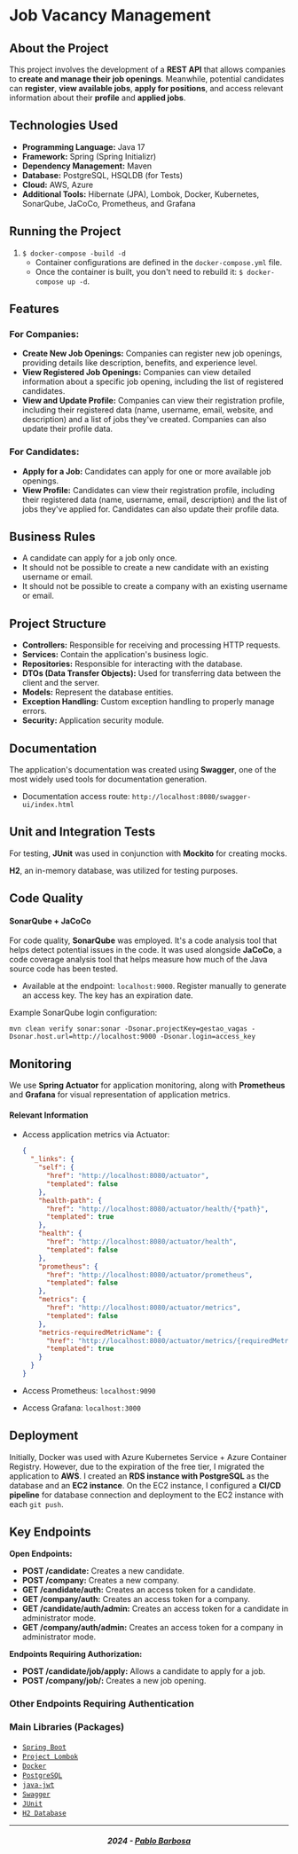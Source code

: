 # Job Vacancy Management

## About the Project

This project involves the development of a **REST API** that allows companies to **create and manage their job openings**. Meanwhile, potential candidates can **register**, **view available jobs**, **apply for positions**, and access relevant information about their **profile** and **applied jobs**.

## Technologies Used

* **Programming Language:** Java 17
* **Framework:** Spring (Spring Initializr)
* **Dependency Management:** Maven
* **Database:** PostgreSQL, HSQLDB (for Tests)
* **Cloud:** AWS, Azure
* **Additional Tools:** Hibernate (JPA), Lombok, Docker, Kubernetes, SonarQube, JaCoCo, Prometheus, and Grafana

## Running the Project

1.  `$ docker-compose -build -d`
    * Container configurations are defined in the `docker-compose.yml` file.
    * Once the container is built, you don't need to rebuild it: `$ docker-compose up -d`.

## Features

### For Companies:

* **Create New Job Openings:** Companies can register new job openings, providing details like description, benefits, and experience level.
* **View Registered Job Openings:** Companies can view detailed information about a specific job opening, including the list of registered candidates.
* **View and Update Profile:** Companies can view their registration profile, including their registered data (name, username, email, website, and description) and a list of jobs they've created. Companies can also update their profile data.

### For Candidates:

* **Apply for a Job:** Candidates can apply for one or more available job openings.
* **View Profile:** Candidates can view their registration profile, including their registered data (name, username, email, description) and the list of jobs they've applied for. Candidates can also update their profile data.

## Business Rules

* A candidate can apply for a job only once.
* It should not be possible to create a new candidate with an existing username or email.
* It should not be possible to create a company with an existing username or email.

## Project Structure

* **Controllers:** Responsible for receiving and processing HTTP requests.
* **Services:** Contain the application's business logic.
* **Repositories:** Responsible for interacting with the database.
* **DTOs (Data Transfer Objects):** Used for transferring data between the client and the server.
* **Models:** Represent the database entities.
* **Exception Handling:** Custom exception handling to properly manage errors.
* **Security:** Application security module.

## Documentation

The application's documentation was created using **Swagger**, one of the most widely used tools for documentation generation.

* Documentation access route: `http://localhost:8080/swagger-ui/index.html`

## Unit and Integration Tests

For testing, **JUnit** was used in conjunction with **Mockito** for creating mocks.

**H2**, an in-memory database, was utilized for testing purposes.

## Code Quality

#### SonarQube + JaCoCo

For code quality, **SonarQube** was employed. It's a code analysis tool that helps detect potential issues in the code. It was used alongside **JaCoCo**, a code coverage analysis tool that helps measure how much of the Java source code has been tested.

* Available at the endpoint: `localhost:9000`. Register manually to generate an access key. The key has an expiration date.

Example SonarQube login configuration:

```shell:
mvn clean verify sonar:sonar -Dsonar.projectKey=gestao_vagas -Dsonar.host.url=http://localhost:9000 -Dsonar.login=access_key
```

## Monitoring

We use **Spring Actuator** for application monitoring, along with **Prometheus** and **Grafana** for visual representation of application metrics.

#### Relevant Information

* Access application metrics via Actuator:

    ```json
    {
      "_links": {
        "self": {
          "href": "http://localhost:8080/actuator",
          "templated": false
        },
        "health-path": {
          "href": "http://localhost:8080/actuator/health/{*path}",
          "templated": true
        },
        "health": {
          "href": "http://localhost:8080/actuator/health",
          "templated": false
        },
        "prometheus": {
          "href": "http://localhost:8080/actuator/prometheus",
          "templated": false
        },
        "metrics": {
          "href": "http://localhost:8080/actuator/metrics",
          "templated": false
        },
        "metrics-requiredMetricName": {
          "href": "http://localhost:8080/actuator/metrics/{requiredMetricName}",
          "templated": true
        }
      }
    }
    ```

* Access Prometheus: `localhost:9090`
* Access Grafana: `localhost:3000`

## Deployment

Initially, Docker was used with Azure Kubernetes Service + Azure Container Registry. However, due to the expiration of the free tier, I migrated the application to **AWS**. I created an **RDS instance with PostgreSQL** as the database and an **EC2 instance**. On the EC2 instance, I configured a **CI/CD pipeline** for database connection and deployment to the EC2 instance with each `git push`.

## Key Endpoints

**Open Endpoints:**

* **POST /candidate:** Creates a new candidate.
* **POST /company:** Creates a new company.
* **GET /candidate/auth:** Creates an access token for a candidate.
* **GET /company/auth:** Creates an access token for a company.
* **GET /candidate/auth/admin:** Creates an access token for a candidate in administrator mode.
* **GET /company/auth/admin:** Creates an access token for a company in administrator mode.

**Endpoints Requiring Authorization:**

* **POST /candidate/job/apply:** Allows a candidate to apply for a job.
* **POST /company/job/:** Creates a new job opening.

### Other Endpoints Requiring Authentication

### Main Libraries (Packages)

* [`Spring Boot`](https://spring.io/)
* [`Project Lombok`](https://projectlombok.org/)
* [`Docker`](https://www.docker.com/)
* [`PostgreSQL`](https://www.postgresql.org/)
* [`java-jwt`](https://github.com/auth0/java-jwt)
* [`Swagger`](https://swagger.io/)
* [`JUnit`](https://junit.org/junit4/)
* [`H2 Database`](https://www.h2database.com/html/main.html)

---

<h5 align="center">
  2024 - <a href="https://github.com/pbarsou/">Pablo Barbosa</a>
</h5>
